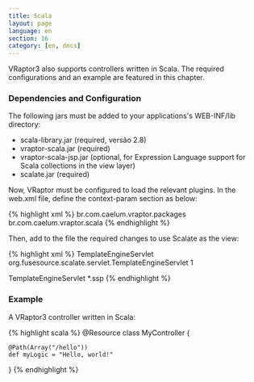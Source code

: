 ```yaml
---
title: Scala
layout: page
language: en
section: 16
category: [en, docs]
---
```


VRaptor3 also supports controllers written in Scala. The required configurations and an example are featured in this chapter.

<h3>Dependencies and Configuration</h3>

The following jars must be added to your applications's WEB-INF/lib directory:

<ul>
	<li>scala-library.jar (required, versão 2.8)</li>
	<li>vraptor-scala.jar (required)</li>
	<li>vraptor-scala-jsp.jar (optional, for Expression Language support for Scala collections in the view layer)</li>
	<li>scalate.jar (required)</li>
</ul>

Now, VRaptor must be configured to load the relevant plugins. In the web.xml file, define the context-param section as below:

{% highlight xml %}
<context-param>
    <param-name>br.com.caelum.vraptor.packages</param-name>
    <param-value>br.com.caelum.vraptor.scala</param-value>
</context-param>
{% endhighlight %}

Then, add to the file the required changes to use Scalate as the view:

{% highlight xml %}
<servlet>
    <servlet-name>TemplateEngineServlet</servlet-name>
    <servlet-class>org.fusesource.scalate.servlet.TemplateEngineServlet</servlet-class>
    <load-on-startup>1</load-on-startup>
</servlet>

<servlet-mapping>
    <servlet-name>TemplateEngineServlet</servlet-name>
    <url-pattern>*.ssp</url-pattern>
</servlet-mapping>
{% endhighlight %}

<h3>Example</h3>

A VRaptor3 controller written in Scala:

{% highlight scala %}
@Resource
class MyController {

	@Path(Array("/hello"))
	def myLogic = "Hello, world!"

}
{% endhighlight %}
